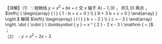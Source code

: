 【详解】（1）∵抛物线 $y = x ^ { 2 } + b x + c$ 交 $x$ 轴于 $A { \bigl ( } { - } 1 , 0 { \bigr ) }$ ， $B \left( 3 , 0 \right)$ 两点 ，$\left\{ { \begin{array} { l } { 1 - b + c = 0 } \\ { 9 + 3 b + c = 0 } \end{array} } \right.$ 解得 $\left\{ \begin{array} { l l } { b = - 2 } \\ { c = - 3 } \end{array} \right. \dot { \cdot } \ \boldsymbol { y } = x ^ { 2 } - 2 x - 3 \ \mathrm { ~ }$ ；  
（2） $\scriptstyle : y = x ^ { 2 } - 2 x - 3$   
